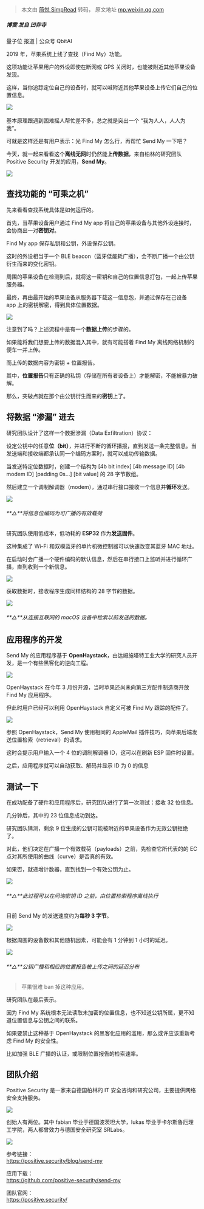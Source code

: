 > 本文由 [简悦 SimpRead](http://ksria.com/simpread/) 转码， 原文地址 [mp.weixin.qq.com](https://mp.weixin.qq.com/s?__biz=MzIzNjc1NzUzMw==&mid=2247580698&idx=5&sn=6446713cbb9b6c9e4cf98b89cf2b99a1&chksm=e8d10b68dfa6827eb6a514f395c489122d9204a225e427b6f40650d358def80e0c678cabb4e2&mpshare=1&scene=1&srcid=0605vnPk2hR0VxkB5U93hpBH&sharer_sharetime=1622888202158&sharer_shareid=7fece245937ac96f04f0fb8e1311fff1#rd)

##### ‍博雯 发自 凹非寺  
量子位 报道 | 公众号 QbitAI

2019 年，苹果系统上线了查找（Find My）功能。

这项功能让苹果用户的外设即使在断网或 GPS 关闭时，也能被附近其他苹果设备发现。

这样，当你追踪定位自己的设备时，就可以喊附近其他苹果设备上传它们自己的位置信息。

‍![](https://mmbiz.qpic.cn/mmbiz_png/YicUhk5aAGtCCTp8BMuuFm7z0hp5rib6Xrgjj1LhyruRk5JAicqRodK0f5icibnvyYvhJOZnZoERyyGXZpZOml01dKg/640?wx_fmt=png)‍

基本原理跟遇到困难摇人帮忙差不多，总之就是突出一个 “我为人人，人人为我”。

可就是这样还是有用户表示：光 Find My 怎么行，再帮忙 Send My 一下吧？

今天，就一起来看看这个**离线无网**时仍然能**上传数据**，来自柏林的研究团队 Positive Security 开发的应用，**Send My**。

![](https://mmbiz.qpic.cn/mmbiz_png/YicUhk5aAGtCCTp8BMuuFm7z0hp5rib6Xrf2JT6OEDicSLp6hUTNPSwVlp94Lib96GAnj9L63HNHgmrYqIkJjGCXYQ/640?wx_fmt=png)

查找功能的 “可乘之机”
------------

先来看看查找系统具体是如何运行的。

首先，当苹果设备用户通过 Find My app 将自己的苹果设备与其他外设连接时，会协商出一对**密钥对**。

Find My app 保存私钥和公钥，外设保存公钥。

这时的外设相当于一个 BLE beacon（蓝牙低能耗广播），会不断广播一个由公钥衍生而来的变化密钥。

周围的苹果设备在检测到后，就将这一密钥和自己的位置信息打包，一起上传苹果服务器。

最终，再由最开始的苹果设备从服务器下载这一信息包，并通过保存在己设备 app 上的密钥解密，得到具体位置数据。

![](https://mmbiz.qpic.cn/mmbiz_png/YicUhk5aAGtCCTp8BMuuFm7z0hp5rib6XrrWQkCPibmfn7PFRqCakT5AdgwRLicRNApDztxXVMEibrVvWicB3T37PLeA/640?wx_fmt=png)

注意到了吗？上述流程中是有一个**数据上传**的步骤的。

如果能将我们想要上传的数据混入其中，就有可能搭着 Find My 离线网络机制的便车一并上传。

而上传的数据内容为密钥 + 位置报告。

其中，**位置报告**只有正确的私钥（存储在所有者设备上）才能解密，不能被暴力破解。

那么，突破点就在那个由公钥衍生而来的**密钥**上了。

将数据 “渗漏” 进去
-----------

研究团队设计了这样一个数据渗漏（Data Exfiltration）协议：

设定公钥中的任意**位（bit）**，并进行不断的循环播报，直到发送一条完整信息。当发送端和接收端都承认同一个编码方案时，就可以成功传输数据。

当发送特定位数据时，创建一个结构为 [4b bit index] [4b message ID] [4b modem ID] [padding 0s…] [bit value] 的 28 字节数组。

然后建立一个调制解调器（modem），通过串行接口接收一个信息并**循环**发送。

![](https://mmbiz.qpic.cn/mmbiz_png/YicUhk5aAGtCCTp8BMuuFm7z0hp5rib6Xrm2jkpGvkZFZM3pQAafF4vtGAgkWODORkQxwz33ViaZsq8G8VLw9j7Jw/640?wx_fmt=png)

###### **△**将信息位编码为可广播的有效载荷

研究团队使用低成本，低功耗的 **ESP32** 作为**发送固件**。

这种集成了 Wi-Fi 和双模蓝牙的单片机微控制器可以快速改变其蓝牙 MAC 地址。

在启动时会广播一个硬件编码的默认信息，然后在串行接口上监听并进行循环广播，直到收到一个新信息。

![](https://mmbiz.qpic.cn/mmbiz_gif/YicUhk5aAGtCCTp8BMuuFm7z0hp5rib6XribPVmsnh0yIwuV8XcpW5CK7xiconm6nOibpkupibpYiaWMEaCEliaicxesLqQ/640?wx_fmt=gif)

获取数据时，接收程序生成同样结构的 28 字节的数据。

![](https://mmbiz.qpic.cn/mmbiz_png/YicUhk5aAGtCCTp8BMuuFm7z0hp5rib6XrMFWic6psMDykicnbrZjB1sRv1YWeO1Lrh2TgrrOnsnIT5IRmW3Gz0Lww/640?wx_fmt=png)

###### **△**从连接互联网的 macOS 设备中检索以前发送的数据。

应用程序的开发
-------

Send My 的应用程序基于 **OpenHaystack**，由达姆施塔特工业大学的研究人员开发，是一个有些黑客化的逆向工程。

![](https://mmbiz.qpic.cn/mmbiz_png/YicUhk5aAGtCCTp8BMuuFm7z0hp5rib6XrwZ6ZwYkiahkKueKm64PBUN8NYVcciaj18voVQPF5DzMP7SthgYjb6bjA/640?wx_fmt=png)

OpenHaystack 在今年 3 月份开源，当时苹果还尚未向第三方配件制造商开放 Find My 应用程序。

但此时用户已经可以利用 OpenHaystack 自定义可被 Find My 跟踪的配件了。

![](https://mmbiz.qpic.cn/mmbiz_png/YicUhk5aAGtCCTp8BMuuFm7z0hp5rib6XrqKkFYbIEv9z0CjAka8asaAVBX0Z1twKEnENpjBYxyhibdCnWMLSCIKg/640?wx_fmt=png)

参照 OpenHaystack，Send My 使用相同的 AppleMail 插件技巧，向苹果后端发送位置检索（retrieval）的请求。

这时会提示用户输入一个 4 位的调制解调器 ID，这可以在刷新 ESP 固件时设置。

之后，应用程序就可以自动获取、解码并显示 ID 为 0 的信息

测试一下
----

在成功配备了硬件和应用程序后，研究团队进行了第一次测试：接收 32 位信息。

几分钟后，其中的 23 位信息成功到达。

研究团队猜测，剩余 9 位生成的公钥可能被附近的苹果设备作为无效公钥拒绝了。

对此，他们决定在广播一个有效载荷（payloads）之前，先检查它所代表的的 EC 点对其所使用的曲线（curve）是否真的有效。

如果否，就递增计数器，直到找到一个有效公钥为止。

![](https://mmbiz.qpic.cn/mmbiz_png/YicUhk5aAGtCCTp8BMuuFm7z0hp5rib6Xrme6CXq8GPJiblugo1mRhpb4KDYxRC1ZmBAbrwE9qtw3fCCPiaGbqN8eA/640?wx_fmt=png)

###### **△**此过程可以在问询密钥 ID 之前，由位置检索程序离线执行

目前 Send My 的发送速度约为**每秒 3 字节**。

![](https://mmbiz.qpic.cn/mmbiz_gif/YicUhk5aAGtCCTp8BMuuFm7z0hp5rib6Xrb0u0OQq4ickg1843e48BUM2Ndblvll92nJ69qux3ZEhjvgXJ25yTrEw/640?wx_fmt=gif)

根据周围的设备数和其他随机因素，可能会有 1 分钟到 1 小时的延迟。  

![](https://mmbiz.qpic.cn/mmbiz_png/YicUhk5aAGtCCTp8BMuuFm7z0hp5rib6XrKPngsjFxyr8kHHcTrEupgaz5yL9icy0ZKu0RKMWPPcgE37pl7dVBhMg/640?wx_fmt=png)

###### **△**公钥广播和相应的位置报告被上传之间的延迟分布

> 苹果很难 ban 掉这种应用。

研究团队在最后表示。

因为 Find My 系统根本无法读取未加密的位置信息，也不知道公钥所属，更不知道位置信息与公钥之间的联系。

如果要禁止这种基于 OpenHaystack 的黑客化应用的滥用，那么或许应该重新考虑 Find My 的安全性。

比如加强 BLE 广播的认证，或限制位置报告的检索速率。

团队介绍
----

Positive Security 是一家来自德国柏林的 IT 安全咨询和研究公司，主要提供网络安全支持服务。

![](https://mmbiz.qpic.cn/mmbiz_png/YicUhk5aAGtCCTp8BMuuFm7z0hp5rib6XrHicjsU61F6jbtv03Uqn5AQHHrBdqdNg78PNXx6WuAUBrE9rOoyNmk3A/640?wx_fmt=png)

创始人有两位。其中 fabian 毕业于德国波茨坦大学，lukas 毕业于卡尔斯鲁厄理工学院，两人都曾效力与德国安全研究室 SRLabs。

![](https://mmbiz.qpic.cn/mmbiz_png/YicUhk5aAGtCCTp8BMuuFm7z0hp5rib6XrAXJyFfRJIwkxWSVlqianPSwJhib5gqShXFV9PZHGnFP68NWLic3V5DdeQ/640?wx_fmt=png)

参考链接：  
https://positive.security/blog/send-my

应用下载：  
https://github.com/positive-security/send-my

团队官网：  
https://positive.security/